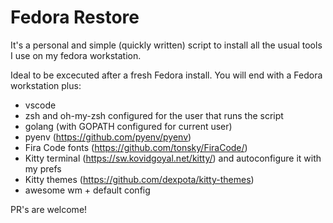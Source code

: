 # Fedora Restore

It's a personal and simple (quickly written) script to install
all the usual tools I use on my fedora workstation.

Ideal to be excecuted after a fresh Fedora install. You will end
with a Fedora workstation plus:

- vscode
- zsh and oh-my-zsh configured for the user that runs the script
- golang (with GOPATH configured for current user)
- pyenv (https://github.com/pyenv/pyenv)
- Fira Code fonts (https://github.com/tonsky/FiraCode/)
- Kitty terminal (https://sw.kovidgoyal.net/kitty/) and autoconfigure it with my prefs
- Kitty themes (https://github.com/dexpota/kitty-themes)
- awesome wm + default config


PR's are welcome!
